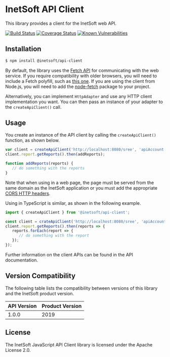# InetSoft API Client

This library provides a client for the InetSoft web API.

[![Build Status](https://travis-ci.com/inetsoft-technology/api-client-js.svg?branch=master)](https://travis-ci.com/inetsoft-technology/api-client-js)
[![Coverage Status](https://coveralls.io/repos/github/inetsoft-technology/api-client-js/badge.svg?branch=master)](https://coveralls.io/github/inetsoft-technology/api-client-js?branch=master)
[![Known Vulnerabilities](https://snyk.io/test/github/inetsoft-technology/api-client-js/badge.svg)](https://snyk.io/test/github/inetsoft-technology/api-client.js)

## Installation

```bash
$ npm install @inetsoft/api-client
```

By default, the library uses the [Fetch API](https://developer.mozilla.org/en-US/docs/Web/API/Fetch_API)
for communicating with the web service. If you require compatibility with older
browsers, you will need to include a Fetch polyfill, such as [this one](https://github.com/github/fetch).
If you are using the client from Node.js, you will need to add the
[node-fetch](https://www.npmjs.com/package/node-fetch) package to your project.

Alternatively, you can implement `HttpAdapter` and use any HTTP client implementation
you want. You can then pass an instance of your adapter to the `createApiClient()`
call.

## Usage

You create an instance of the API client by calling the `createApiClient()` function,
as shown below.

```js
var client = createApiClient('http://localhost:8080/sree', 'apiAccount', 'password');
client.report.getReports().then(addReports);

function addReports(reports) {
   // do something with the reports
}
```

Note that when using in a web page, the page must be served from the same domain as
the InetSoft application or you must add the appropriate
[CORS HTTP headers](https://developer.mozilla.org/en-US/docs/Web/HTTP/CORS).

Using in TypeScript is similar, as shown in the following example.

```typescript
import { createApiClient } from '@inetsoft/api-client';

const client = crateApiClient('http://localhost:8080/sree', 'apiAccount', 'password');
client.report.getReports().then(reports => {
   reports.forEach(report => {
      // do something with the report
   });
});
```

Further information on the client APIs can be found in the API documentation.

## Version Compatibility

The following table lists the compatibility between versions of this library
and the InetSoft product version.

| API Version | Product Version |
| ----------- | --------------- |
| 1.0.0       | 2019            |

## License

The InetSoft JavaScript API Client library is licensed under the Apache License 2.0.
